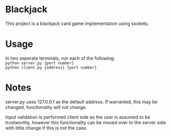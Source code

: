 # Blackjack

This project is a blackjack card game implementation using sockets.

# Usage

In two seperate terminals, run each of the following: \
```python server.py {port number}``` \
```python client.py {address} {port number}```

# Notes

server.py uses 127.0.0.1 as the default address. If warranted, this may be changed, functionality will not change.

Input validation is performed client side as the user is assumed to be trustworthy, however this functionality can be moved over to the server side with little change if this is not the case.